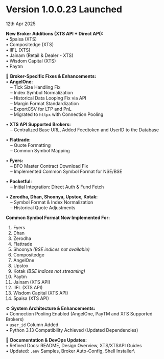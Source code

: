 # Version 1.0.0.23 Launched

12th Apr 2025

**New Broker Additions (XTS API + Direct API):**\
• 5paisa (XTS)\
• Compositedge (XTS)\
• IIFL (XTS)\
• Jainam (Retail & Dealer - XTS)\
• Wisdom Capital (XTS)\
• Paytm

🔧 **Broker-Specific Fixes & Enhancements:**\
• **AngelOne:**\
 – Tick Size Handling Fix\
 – Index Symbol Normalization\
 – Historical Data Looping Fix via API\
 – Margin Format Standardization\
 – ExportCSV for LTP and PnL\
 – Migrated to `httpx` with Connection Pooling

• **XTS API Supported Brokers:**\
 – Centralized Base URL, Added Feedtoken and UserID to the Database

• **Flattrade:**\
 – Quote Formatting\
 – Common Symbol Mapping

• **Fyers:**\
 – BFO Master Contract Download Fix\
 – Implemented Common Symbol Format for NSE/BSE

• **Pocketful:**\
 – Initial Integration: Direct Auth & Fund Fetch

• **Zerodha, Dhan, Shoonya, Upstox, Kotak:**\
 – Symbol Format & Index Normalization\
 – Historical Quote Adjustments

**Common Symbol Format Now Implemented For:**

1. Fyers
2. Dhan
3. Zerodha
4. Flattrade
5. Shoonya _(BSE indices not available)_
6. Compositedge
7. AngelOne
8. Upstox
9. Kotak _(BSE indices not streaming)_
10. Paytm
11. Jainam (XTS API)
12. IIFL (XTS API)
13. Wisdom Capital (XTS API)
14. 5paisa (XTS API)



⚙️ **System Architecture & Enhancements:**\
• Connection Pooling Enabled (AngelOne, PayTM and  XTS Supported Brokers)\
• `user_id` Column Added \
• Python 3.13 Compatibility Achieved (Updated Dependencies)

📄 **Documentation & DevOps Updates:**\
• Refined Docs: README, Design Overview, XTS/XTSAPI Guides\
• Updated: `.env` Samples, Broker Auto-Config, Shell Installer\
